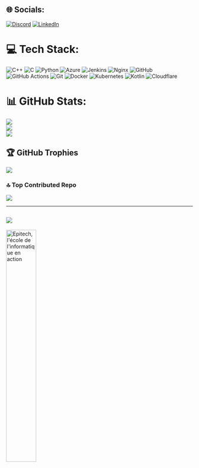 
## 🌐 Socials:
[![Discord](https://img.shields.io/badge/Discord-%237289DA.svg?logo=discord&logoColor=white)](https://discord.gg/https://discord.gg/XjVkkYC69y) [![LinkedIn](https://img.shields.io/badge/LinkedIn-%230077B5.svg?logo=linkedin&logoColor=white)](https://linkedin.com/in/sébastien-lucas-3aa8701b0) 

# 💻 Tech Stack:
![C++](https://img.shields.io/badge/c++-%2300599C.svg?style=for-the-badge&logo=c%2B%2B&logoColor=white) ![C](https://img.shields.io/badge/c-%2300599C.svg?style=for-the-badge&logo=c&logoColor=white) ![Python](https://img.shields.io/badge/python-3670A0?style=for-the-badge&logo=python&logoColor=ffdd54) ![Azure](https://img.shields.io/badge/azure-%230072C6.svg?style=for-the-badge&logo=microsoftazure&logoColor=white) ![Jenkins](https://img.shields.io/badge/jenkins-%232C5263.svg?style=for-the-badge&logo=jenkins&logoColor=white) ![Nginx](https://img.shields.io/badge/nginx-%23009639.svg?style=for-the-badge&logo=nginx&logoColor=white) ![GitHub](https://img.shields.io/badge/github-%23121011.svg?style=for-the-badge&logo=github&logoColor=white) ![GitHub Actions](https://img.shields.io/badge/github%20actions-%232671E5.svg?style=for-the-badge&logo=githubactions&logoColor=white) ![Git](https://img.shields.io/badge/git-%23F05033.svg?style=for-the-badge&logo=git&logoColor=white) ![Docker](https://img.shields.io/badge/docker-%230db7ed.svg?style=for-the-badge&logo=docker&logoColor=white) ![Kubernetes](https://img.shields.io/badge/kubernetes-%23326ce5.svg?style=for-the-badge&logo=kubernetes&logoColor=white) ![Kotlin](https://img.shields.io/badge/kotlin-%237F52FF.svg?style=for-the-badge&logo=kotlin&logoColor=white) ![Cloudflare](https://img.shields.io/badge/Cloudflare-F38020?style=for-the-badge&logo=Cloudflare&logoColor=white)
# 📊 GitHub Stats:
![](https://github-readme-stats.vercel.app/api?username=GodlyJaaaj&theme=radical&hide_border=false&include_all_commits=true&count_private=true)<br/>
![](https://github-readme-streak-stats.herokuapp.com/?user=GodlyJaaaj&theme=radical&hide_border=false)<br/>
![](https://github-readme-stats.vercel.app/api/top-langs/?username=GodlyJaaaj&theme=radical&hide_border=false&include_all_commits=true&count_private=true&layout=compact)

## 🏆 GitHub Trophies
![](https://github-profile-trophy.vercel.app/?username=GodlyJaaaj&theme=radical&no-frame=false&no-bg=false&margin-w=4)

### 🔝 Top Contributed Repo
![](https://github-contributor-stats.vercel.app/api?username=GodlyJaaaj&limit=5&theme=dark&combine_all_yearly_contributions=true)

---
[![](https://visitcount.itsvg.in/api?id=GodlyJaaaj&icon=1&color=4)](https://visitcount.itsvg.in)
---
<a href="http://www.epitech.eu/" title="l'expertise informatique"><img src="https://newsroom.ionis-group.com/wp-content/uploads/2021/10/LOGO-EPITECH-BASELINE-QUADRI-2021.png" border="0" alt="Epitech, l'école de l'informatique en action" width=40%></a>
